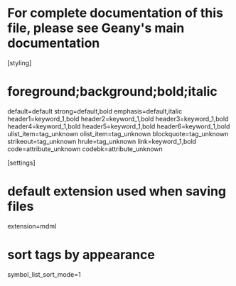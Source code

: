 # For complete documentation of this file, please see Geany's main documentation
[styling]
# foreground;background;bold;italic
default=default
strong=default,bold
emphasis=default,italic
header1=keyword_1,bold
header2=keyword_1,bold
header3=keyword_1,bold
header4=keyword_1,bold
header5=keyword_1,bold
header6=keyword_1,bold
ulist_item=tag_unknown
olist_item=tag_unknown
blockquote=tag_unknown
strikeout=tag_unknown
hrule=tag_unknown
link=keyword_1,bold
code=attribute_unknown
codebk=attribute_unknown


[settings]
# default extension used when saving files
extension=mdml

# sort tags by appearance
symbol_list_sort_mode=1


